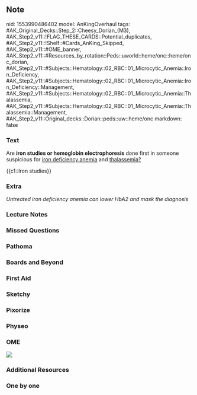 ## Note
nid: 1553990486402
model: AnKingOverhaul
tags: #AK_Original_Decks::Step_2::Cheesy_Dorian_(M3), #AK_Step2_v11::!FLAG_THESE_CARDS::Potential_duplicates, #AK_Step2_v11::!Shelf::#Cards_AnKing_Skipped, #AK_Step2_v11::#OME_banner, #AK_Step2_v11::#Resources_by_rotation::Peds::uworld::heme/onc::heme/onc_dorian, #AK_Step2_v11::#Subjects::Hematology::02_RBC::01_Microcytic_Anemia::Iron_Deficiency, #AK_Step2_v11::#Subjects::Hematology::02_RBC::01_Microcytic_Anemia::Iron_Deficiency::Management, #AK_Step2_v11::#Subjects::Hematology::02_RBC::01_Microcytic_Anemia::Thalassemia, #AK_Step2_v11::#Subjects::Hematology::02_RBC::01_Microcytic_Anemia::Thalassemia::Management, #AK_Step2_v11::Original_decks::Dorian::peds::uw::heme/onc
markdown: false

### Text
Are <b>iron studies or hemoglobin electrophoresis</b> done first in
someone suspicious for <u>iron deficiency anemia</u> and
<u>thalassemia?</u>
<div>
  {{c1::Iron studies}}
</div>

### Extra
<div>
  <div style="font-style: italic;"></div><i>Untreated iron
  deficiency anemia can lower HbA2 and mask the diagnosis</i>
</div>

### Lecture Notes


### Missed Questions


### Pathoma


### Boards and Beyond


### First Aid


### Sketchy


### Pixorize


### Physeo


### OME
<div class="ome-widget">
  <a href="https://onlinemeded.org?ref=anki"><img src=
  "_OME_AnkiFlashcards_General_4.png"></a>
</div>

### Additional Resources


### One by one


